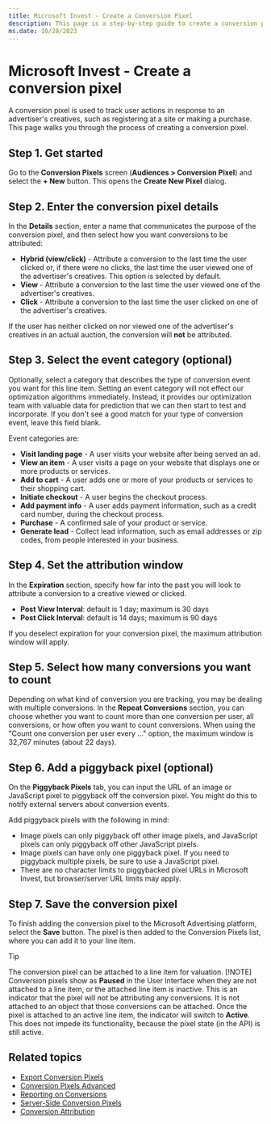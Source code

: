 ```yaml
---
title: Microsoft Invest - Create a Conversion Pixel
description: This page is a step-by-step guide to create a conversion pixel.
ms.date: 10/28/2023
---
```


# Microsoft Invest - Create a conversion pixel

A conversion pixel is used to track user actions in response to an advertiser's creatives, such as registering at a site or making a purchase. This page walks you through the process of creating a conversion pixel.

## Step 1. Get started

Go to the **Conversion Pixels** screen (**Audiences \> Conversion Pixel**) and select the **+ New** button. This opens the **Create New Pixel** dialog.

## Step 2. Enter the conversion pixel details

In the **Details** section, enter a name that communicates the purpose of the conversion pixel, and then select how you want conversions to be attributed:

- **Hybrid (view/click)** - Attribute a conversion to the last time the user clicked or, if there were no clicks, the last time the user viewed one of the advertiser's creatives. This option is selected by default.
- **View** - Attribute a conversion to the last time the user viewed one of the advertiser's creatives.
- **Click** - Attribute a conversion to the last time the user clicked on one of the advertiser's creatives.

If the user has neither clicked on nor viewed one of the advertiser's creatives in an actual auction, the conversion will **not** be attributed.

## Step 3. Select the event category (optional)

Optionally, select a category that describes the type of conversion event you want for this line item. Setting an event category will not effect our optimization algorithms immediately. Instead, it provides our optimization team with valuable data for prediction that we can then start to test and incorporate. If you don't see a good match for your type of conversion event, leave this field blank.

Event categories are:

- **Visit landing page** - A user visits your website after being served an ad.
- **View an item** - A user visits a page on your website that displays one or more products or services.
- **Add to cart** - A user adds one or more of your products or services to their shopping cart.
- **Initiate checkout** - A user begins the checkout process.
- **Add payment info** - A user adds payment information, such as a credit card number, during the checkout process.
- **Purchase** - A confirmed sale of your product or service.
- **Generate lead** - Collect lead information, such as email addresses or zip codes, from people interested in your business.

## Step 4. Set the attribution window

In the **Expiration** section, specify how far into the past you will look to attribute a conversion to a creative viewed or clicked.

- **Post View Interval**: default is 1 day; maximum is 30 days
- **Post Click Interval**: default is 14 days; maximum is 90 days

If you deselect expiration for your conversion pixel, the maximum attribution window will apply.

## Step 5. Select how many conversions you want to count

Depending on what kind of conversion you are tracking, you may be dealing with multiple conversions. In the **Repeat Conversions** section, you can choose whether you want to count more than one conversion per user, all conversions, or how often you want to count conversions. When using the "Count one conversion per user every ..." option, the maximum window is 32,767 minutes (about 22 days).

## Step 6. Add a piggyback pixel (optional)

On the **Piggyback Pixels** tab, you can input the URL of an image or JavaScript pixel to piggyback off the conversion pixel. You might do this to notify external servers about conversion events.

Add piggyback pixels with the following in mind:

- Image pixels can only piggyback off other image pixels, and JavaScript pixels can only piggyback off other JavaScript pixels.
- Image pixels can have only one piggyback pixel. If you need to piggyback multiple pixels, be sure to use a JavaScript pixel.
- There are no character limits to piggybacked pixel URLs in Microsoft Invest, but browser/server URL limits may apply.

## Step 7. Save the conversion pixel

To finish adding the conversion pixel to the Microsoft Advertising platform, select the **Save** button. The pixel is then added to the Conversion Pixels list, where you can add it to your line item.

 > [!TIP]
 > The conversion pixel can be attached to a line item for valuation.
 > [!NOTE]
 > Conversion pixels show as **Paused** in the User Interface when they are not attached to a line item, or the attached line item is inactive. This is an indicator that the pixel will not be attributing any conversions. It is not attached to an object that those conversions can be attached. Once the pixel is attached to an active line item, the indicator will switch to **Active**. This does not impede its functionality, because the pixel state (in the API) is still active.

## Related topics

- [Export Conversion Pixels](export-conversion-pixels.md)
- [Conversion Pixels Advanced](conversion-pixels-advanced.md)
- [Reporting on Conversions](reporting-on-conversions.md)
- [Server-Side Conversion Pixels](server-side-conversion-pixels.md)
- [Conversion Attribution](conversion-attribution.md)
